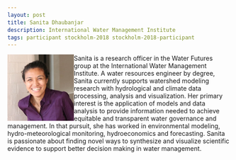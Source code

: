 ```yaml
---
layout: post
title: Sanita Dhaubanjar
description: International Water Management Institute
tags: participant stockholm-2018 stockholm-2018-participant
---
```

<img align="left" width="150" height="150" src="/events/2018-04-stockholm/people/dhaubanjar_sanita.jpg" alt="Sanita Dhaubanjar"/>Sanita is a research officer in the Water Futures group at the International Water Management Institute. A water resources engineer by degree, Sanita currently supports watershed modeling research with hydrological and climate data processing, analysis and visualization. Her primary interest is the application of models and data analysis to provide information needed to achieve equitable and transparent water governance and management. In that pursuit, she has worked in environmental modeling, hydro-meteorological monitoring, hydroeconomics and forecasting. Sanita is passionate about finding novel ways to synthesize and visualize scientific evidence to support better decision making in water management.  

<a href="https://twitter.com/sanita_h2o" title="Twitter" target="_blank"
rel="noopener">
  <i class="fa fa-twitter fa-2x" style="color:#4FB3A9"></i>
</a>